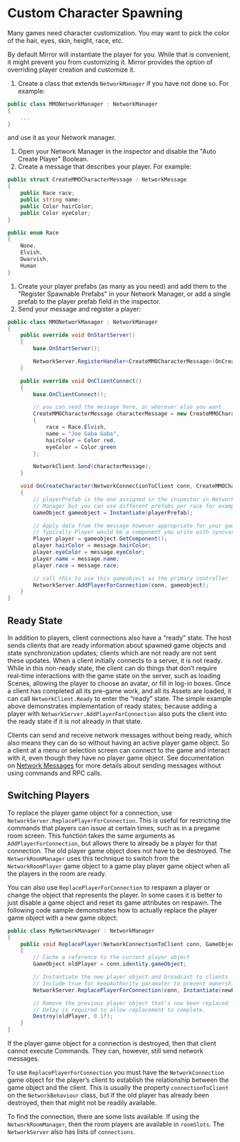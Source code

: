 # Custom Character Spawning

Many games need character customization. You may want to pick the color of the hair, eyes, skin, height, race, etc.

By default Mirror will instantiate the player for you. While that is convenient, it might prevent you from customizing it. Mirror provides the option of overriding player creation and customize it.

1. Create a class that extends `NetworkManager` if you have not done so. For example:

```csharp
public class MMONetworkManager : NetworkManager
{
    ...
}
```

and use it as your Network manager.

1. Open your Network Manager in the inspector and disable the "Auto Create Player" Boolean.
2. Create a message that describes your player. For example:

```csharp
public struct CreateMMOCharacterMessage : NetworkMessage
{
    public Race race;
    public string name;
    public Color hairColor;
    public Color eyeColor;
}

public enum Race
{
    None,
    Elvish,
    Dwarvish,
    Human
}
```

1. Create your player prefabs (as many as you need) and add them to the "Register Spawnable Prefabs" in your Network Manager, or add a single prefab to the player prefab field in the inspector.
2. Send your message and register a player:

```csharp
public class MMONetworkManager : NetworkManager
{
    public override void OnStartServer()
    {
        base.OnStartServer();

        NetworkServer.RegisterHandler<CreateMMOCharacterMessage>(OnCreateCharacter);
    }

    public override void OnClientConnect()
    {
        base.OnClientConnect();

        // you can send the message here, or wherever else you want
        CreateMMOCharacterMessage characterMessage = new CreateMMOCharacterMessage
        {
            race = Race.Elvish,
            name = "Joe Gaba Gaba",
            hairColor = Color.red,
            eyeColor = Color.green
        };

        NetworkClient.Send(characterMessage);
    }

    void OnCreateCharacter(NetworkConnectionToClient conn, CreateMMOCharacterMessage message)
    {
        // playerPrefab is the one assigned in the inspector in Network
        // Manager but you can use different prefabs per race for example
        GameObject gameobject = Instantiate(playerPrefab);

        // Apply data from the message however appropriate for your game
        // Typically Player would be a component you write with syncvars or properties
        Player player = gameobject.GetComponent();
        player.hairColor = message.hairColor;
        player.eyeColor = message.eyeColor;
        player.name = message.name;
        player.race = message.race;

        // call this to use this gameobject as the primary controller
        NetworkServer.AddPlayerForConnection(conn, gameobject);
    }
}
```

## Ready State <a href="#ready-state" id="ready-state"></a>

In addition to players, client connections also have a “ready” state. The host sends clients that are ready information about spawned game objects and state synchronization updates; clients which are not ready are not sent these updates. When a client initially connects to a server, it is not ready. While in this non-ready state, the client can do things that don’t require real-time interactions with the game state on the server, such as loading Scenes, allowing the player to choose an avatar, or fill in log-in boxes. Once a client has completed all its pre-game work, and all its Assets are loaded, it can call `NetworkClient.Ready` to enter the “ready” state. The simple example above demonstrates implementation of ready states; because adding a player with `NetworkServer.AddPlayerForConnection` also puts the client into the ready state if it is not already in that state.

Clients can send and receive network messages without being ready, which also means they can do so without having an active player game object. So a client at a menu or selection screen can connect to the game and interact with it, even though they have no player game object. See documentation on [Network Messages](../communications/network-messages.md) for more details about sending messages without using commands and RPC calls.

## Switching Players <a href="#switching-players" id="switching-players"></a>

To replace the player game object for a connection, use `NetworkServer.ReplacePlayerForConnection`. This is useful for restricting the commands that players can issue at certain times, such as in a pregame room screen. This function takes the same arguments as `AddPlayerForConnection`, but allows there to already be a player for that connection. The old player game object does not have to be destroyed. The `NetworkRoomManager` uses this technique to switch from the `NetworkRoomPlayer` game object to a game play player game object when all the players in the room are ready.

You can also use `ReplacePlayerForConnection` to respawn a player or change the object that represents the player. In some cases it is better to just disable a game object and reset its game attributes on respawn. The following code sample demonstrates how to actually replace the player game object with a new game object:

```csharp
public class MyNetworkManager : NetworkManager
{
    public void ReplacePlayer(NetworkConnectionToClient conn, GameObject newPrefab)
    {
        // Cache a reference to the current player object
        GameObject oldPlayer = conn.identity.gameObject;

        // Instantiate the new player object and broadcast to clients
        // Include true for keepAuthority paramater to prevent ownership change
        NetworkServer.ReplacePlayerForConnection(conn, Instantiate(newPrefab), true);

        // Remove the previous player object that's now been replaced
        // Delay is required to allow replacement to complete.
        Destroy(oldPlayer, 0.1f);
    }
}
```

If the player game object for a connection is destroyed, then that client cannot execute Commands. They can, however, still send network messages.

To use `ReplacePlayerForConnection` you must have the `NetworkConnection` game object for the player’s client to establish the relationship between the game object and the client. This is usually the property `connectionToClient` on the `NetworkBehaviour` class, but if the old player has already been destroyed, then that might not be readily available.

To find the connection, there are some lists available. If using the `NetworkRoomManager`, then the room players are available in `roomSlots`. The `NetworkServer` also has lists of `connections`.
